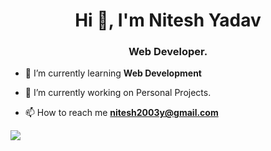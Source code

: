 <h1 align="center">Hi 👋, I'm Nitesh Yadav</h1>
<h3 align="center">Web Developer.</h3>

- 🌱 I’m currently learning **Web Development**

- 🔭 I’m currently working on Personal Projects.

- 📫 How to reach me **nitesh2003y@gmail.com**

![](https://komarev.com/ghpvc/?username=nxtesh)


<!--
**nxtesh/nxtesh** is a ✨ _special_ ✨ repository because its `README.md` (this file) appears on your GitHub profile.

Here are some ideas to get you started:


- 🌱 I’m currently learning ...
- 👯 I’m looking to collaborate on ...
- 🤔 I’m looking for help with ...
- 💬 Ask me about ...
- 📫 How to reach me: ...
- 😄 Pronouns: ...
- ⚡ Fun fact: ...
-->
